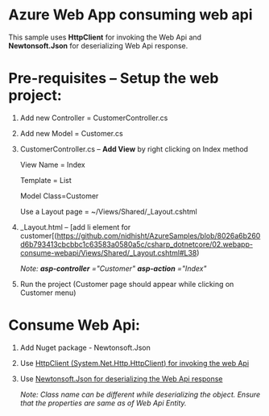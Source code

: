 # Azure Web App consuming web api
This sample uses **HttpClient** for invoking the Web Api and **Newtonsoft.Json** for deserializing Web Api response.


# Pre-requisites – Setup the web project:

1. Add new Controller = CustomerController.cs

2. Add new Model = Customer.cs

3. CustomerController.cs – **Add View** by right clicking on Index method

	View Name = Index

	Template = List

	Model Class=Customer

	Use a Layout page = ~/Views/Shared/\_Layout.cshtml

4. \_Layout.html – [add li element for customer[(https://github.com/nidhisht/AzureSamples/blob/8026a6b260d6b793413cbcbbc1c63583a0580a5c/csharp_dotnetcore/02.webapp-consume-webapi/Views/Shared/_Layout.cshtml#L38)

	_Note: **asp-controller** =&quot;Customer&quot; **asp-action** =&quot;Index&quot;_

5. Run the project (Customer page should appear while clicking on Customer menu)

# Consume Web Api:

1. Add Nuget package - Newtonsoft.Json

2. Use [HttpClient (System.Net.Http.HttpClient) for invoking the web Api](https://github.com/nidhisht/AzureSamples/blob/8026a6b260d6b793413cbcbbc1c63583a0580a5c/csharp_dotnetcore/02.webapp-consume-webapi/Controllers/CustomerController.cs#L17)

3. Use [Newtonsoft.Json for deserializing the Web Api response](https://github.com/nidhisht/AzureSamples/blob/8026a6b260d6b793413cbcbbc1c63583a0580a5c/csharp_dotnetcore/02.webapp-consume-webapi/Controllers/CustomerController.cs#L30)

	_Note: Class name can be different while deserializing the object. Ensure that the properties are same as of Web Api Entity._
